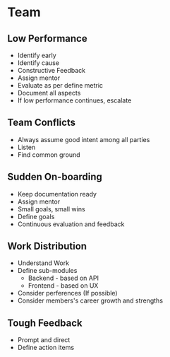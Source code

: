 # Team
  ## Low Performance
  * Identify early
  * Identify cause
  * Constructive Feedback
  * Assign mentor
  * Evaluate as per define metric
  * Document all aspects
  * If low performance continues, escalate
  ## Team Conflicts
  * Always assume good intent among all parties
  * Listen
  * Find common ground
  ## Sudden On-boarding
  * Keep documentation ready
  * Assign mentor
  * Small goals, small wins
  * Define goals
  * Continuous evaluation and feedback
  ## Work Distribution
  * Understand Work
  * Define sub-modules
    * Backend - based on API
    * Frontend - based on UX
  * Consider perferences (If possible)
  * Consider members's career growth and strengths
  ## Tough Feedback
  * Prompt and direct
  * Define action items
